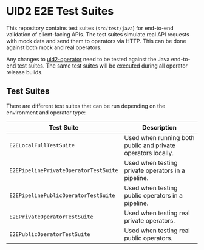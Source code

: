 # UID2 E2E Test Suites

This repository contains test suites (`src/test/java`) for end-to-end validation of client-facing APIs. The test suites simulate real API requests with mock data and send them to operators via HTTP. This can be done against both mock and real operators.

Any changes to [uid2-operator](https://github.com/IABTechLab/uid2-operator) need to be tested against the Java end-to-end test suites. The same test suites will be executed during all operator release builds.

## Test Suites

There are different test suites that can be run depending on the environment and operator type:

| Test Suite                            | Description                                                  |
|---------------------------------------|--------------------------------------------------------------|
| `E2ELocalFullTestSuite`               | Used when running both public and private operators locally. |
| `E2EPipelinePrivateOperatorTestSuite` | Used when testing private operators in a pipeline.           |
| `E2EPipelinePublicOperatorTestSuite`  | Used when testing public operators in a pipeline.            |
| `E2EPrivateOperatorTestSuite`         | Used when testing real private operators.                    |
| `E2EPublicOperatorTestSuite`          | Used when testing real public operators.                     |
